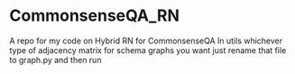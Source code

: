 # CommonsenseQA_RN
A repo for my code on Hybrid RN for CommonsenseQA
In utils whichever type of adjacency matrix for schema graphs you want just rename that file to graph.py and then run 
